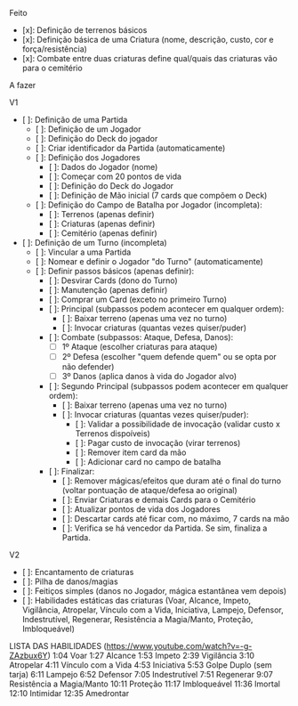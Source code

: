 Feito

- [x]: Definição de terrenos básicos
- [x]: Definição básica de uma Criatura (nome, descrição, custo, cor e força/resistência)
- [x]: Combate entre duas criaturas define qual/quais das criaturas vão para o cemitério

A fazer

V1
- [ ]: Definição de uma Partida
    - [ ]: Definição de um Jogador
    - [ ]: Definição do Deck do jogador
    - [ ]: Criar identificador da Partida (automaticamente)
    - [ ]: Definição dos Jogadores
        - [ ]: Dados do Jogador (nome)
        - [ ]: Começar com 20 pontos de vida
        - [ ]: Definição do Deck do Jogador
        - [ ]: Definição de Mão inicial (7 cards que compõem o Deck)
    - [ ]: Definição do Campo de Batalha por Jogador (incompleta):
        - [ ]: Terrenos (apenas definir)
        - [ ]: Criaturas (apenas definir)
        - [ ]: Cemitério (apenas definir)
- [ ]: Definição de um Turno (incompleta)
    - [ ]: Vincular a uma Partida
    - [ ]: Nomear e definir o Jogador "do Turno" (automaticamente)
    - [ ]: Definir passos básicos (apenas definir):
        - [ ]: Desvirar Cards (dono do Turno)
        - [ ]: Manutenção (apenas definir)
        - [ ]: Comprar um Card (exceto no primeiro Turno)
        - [ ]: Principal (subpassos podem acontecer em qualquer ordem):
            - [ ]: Baixar terreno (apenas uma vez no turno)
            - [ ]: Invocar criaturas (quantas vezes quiser/puder)
        - [ ]: Combate (subpassos: Ataque, Defesa, Danos):
            - [ ] 1º Ataque (escolher criaturas para ataque)
            - [ ] 2º Defesa (escolher "quem defende quem" ou se opta por não defender)
            - [ ] 3º Danos (aplica danos à vida do Jogador alvo)
        - [ ]: Segundo Principal (subpassos podem acontecer em qualquer ordem):
            - [ ]: Baixar terreno (apenas uma vez no turno)
            - [ ]: Invocar criaturas (quantas vezes quiser/puder):
                - [ ]: Validar a possibilidade de invocação (validar custo x Terrenos dispoíveis)
                - [ ]: Pagar custo de invocação (virar terrenos)
                - [ ]: Remover item card da mão
                - [ ]: Adicionar card no campo de batalha
        - [ ]: Finalizar:
            - [ ]: Remover mágicas/efeitos que duram até o final do turno (voltar pontuação de ataque/defesa ao original)
            - [ ]: Enviar Criaturas e demais Cards para o Cemitério
            - [ ]: Atualizar pontos de vida dos Jogadores
            - [ ]: Descartar cards até ficar com, no máximo, 7 cards na mão
            - [ ]: Verifica se há vencedor da Partida. Se sim, finaliza a Partida.

V2
- [ ]: Encantamento de criaturas
- [ ]: Pilha de danos/magias
- [ ]: Feitiços simples (danos no Jogador, mágica estantânea vem depois)
- [ ]: Habilidades estáticas das criaturas (Voar, Alcance, Impeto, Vigilância, Atropelar, Vínculo com a Vida, Iniciativa, Lampejo, Defensor, Indestrutível, Regenerar, Resistência a Magia/Manto, Proteção, Imbloqueável)




LISTA DAS HABILIDADES (https://www.youtube.com/watch?v=-g-ZAzbux6Y)
1:04 Voar
1:27 Alcance
1:53 Impeto
2:39 Vigilância
3:10 Atropelar
4:11 Vínculo com a Vida
4:53 Iniciativa
5:53 Golpe Duplo (sem tarja)
6:11 Lampejo
6:52 Defensor
7:05 Indestrutível
7:51 Regenerar
9:07 Resistência a Magia/Manto
10:11 Proteção
11:17 Imbloqueável
11:36 Imortal
12:10 Intimidar
12:35 Amedrontar
